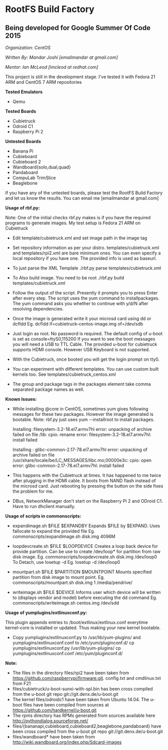 RootFS Build Factory
====================
Being developed for Google Summer Of Code 2015
----------------------------------------------
*Organization: CentOS*

*Written By: Mandar Joshi [emailmandar at gmail.com]*

*Mentor: Ian McLeod [imcleod at redhat.com]*


This project is still in the development stage.
I've tested it with Fedora 21 ARM and CentOS 7 ARM repositories

**Tested Emulators**
- Qemu

**Tested Boards**
- Cubietruck
- Odroid C1
- Raspberry Pi 2

**Untested Boards**
- Banana Pi
- Cubieboard
- Cubieboard 2
- Wandboard{solo,dual,quad}
- Pandaboard
- CompuLab TrimSlice
- Beaglebone


If you have any of the untested boards, please test the RootFS Build Factory and let us know the results. You can email me [emailmandar at gmail.com]

**Usage of rbf.py:**

Note: One of the initial checks rbf.py makes is if you have the required programs to generate images. My test setup is Fedora 21 ARM on Cubietruck

- Edit template/cubietruck.xml and set image path in the image tag

- Set repository information as per your distro. templates/cubietruck.xml and templates/rpi2.xml are bare minimum ones.
  You can even specify a local repository if you have one. The provided info is used as baseurl.

- To just parse the XML Template
  ./rbf.py parse templates/cubietruck.xml

- To Also build image. You need to be root
  ./rbf.py build templates/cubietruck.xml

- Follow the output of the script. 
  Presently it prompts you to press Enter after every step.
  The script uses the yum command to installpackages. The yum command asks you whether to continue with y/d/N after resolving dependencies.

- Once the image is generated write it your microsd card using dd or dcfldd
  Eg. dcfldd if=cubietruck-centos-image.img of=/dev/sdb 

- Just login as root. No password is required. 
  The default config of u-boot is set as console=ttyS0,115200
  If you want to see the boot messages you will need a USB to TTL Cable.
  The provided u-boot for cubietruck supports HDMI console. However USB Keyboard is not supported.
    
- With the Cubietruck, once booted you will get the login prompt on tty0.

- You can experiment with different templates. You can use custom built kernels too. See templates/cubietruck_centos.xml
  
- The group and package tags in the packages element take comma separated package names as well.

**Known Issues:**

- While installing @core in CentOS, sometimes yum gives following messages for these two packages. However the image generated is bootable.
    Note: rbf.py just uses yum --installroot to install packages.
    
    Installing :filesystem-3.2-18.el7.armv7hl
    error: unpacking of archive failed on file /lib: cpio: rename
    error: filesystem-3.2-18.el7.armv7hl: install failed
    
    Installing : glibc-common-2.17-78.el7.armv7hl
    error: unpacking of archive failed on file /usr/share/locale/be/LC_MESSAGES/libc.mo;00000e3c: cpio: open
    error: glibc-common-2.17-78.el7.armv7hl: install failed
    
- This happens with the Cubietruck at times. It has happened to me twice after plugging in the HDMI cable.
    It boots from NAND flash instead of the microsd card. Just rebooting by pressing the button on the side fixes the problem for me.
    
- DBus, NetworkManager don't start on the Raspberry Pi 2 and ODroid C1. Have to run dhclient manually.


**Usage of scripts in commonscripts:**

- expandimage.sh $FILE $EXPANDBY
    Expands $FILE by $EXPAND. Uses fallocate to expand the provided file
    Eg. commonscripts/expandimage.sh disk.img 4096M

- loopdevcreate.sh $FILE $LOOPDEVICE
    Creates a loop back device for provide partition. Can be use to create /dev/loop* for partition from raw disk image.
    Eg. commonscripts/loopdevcreate.sh disk.img /dev/loop0
    To Detach, use losetup -d
    Eg. losetup -d /dev/loop0
    
- mountpart.sh $FILE $PARTITION $MOUNTPOINT
    Mounts specified partition from disk image to mount point.
    Eg. commonscripts/mountpart.sh disk.img 1 /media/pendrive/
    
- writeimage.sh $FILE $DEVICE
    Informs user which device will be written to (displays vendor and model) before executing the dd command
    Eg. commonscripts/writeimage.sh centos.img /dev/sdd

**Usage of yumplugins/extlinuxconf.py:**

This plugin appends entries to /boot/extlinux/extlinux.conf everytime kernel-core is installed or updated.
Thus making your new kernel bootable.

- Copy yumplugins/extlinuxconf.py to /usr/lib/yum-plugins/
  and  yumplugins/extlinuxconf.conf to /etc/yum/pluginconf.d/
  cp yumplugins/extlinuxconf.py /usr/lib/yum-plugins/
  cp yumplugins/extlinuxconf.conf /etc/yum/pluginconf.d/
    

**Note:**
- The files in the directory files/rpi2 have been taken from https://github.com/raspberrypi/firmware.git. config.txt and cmdlinux.txt from F21
- files/cubietruck/u-boot-sunxi-with-spl.bin has been cross compiled from the u-boot git repo git://git.denx.de/u-boot.git
- The kernel files/odroidc1 have been taken from Ubuntu 14.04. The u-boot files have been compiled from sources at https://github.com/hardkernel/u-boot.git
- The rpms directory has RPMs generated from sources available here http://pythondialog.sourceforge.net/
- files/{bananapi,cubieboard,cubieboard2,beaglebone,pandaboard} have been cross compiled from the u-boot git repo git://git.denx.de/u-boot.git
- files/wandboard* have been taken from http://wiki.wandboard.org/index.php/Sdcard-images
